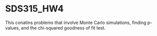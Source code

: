 # SDS315_HW4

This conatins problems that involve Monte Carlo simulations, finding p-values, and the chi-squared goodness of fit test.
